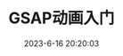 ---
title: GSAP动画入门
tags: 
  - WebGL
categories: 
  - FrontEnd
date: 2023-6-16 20:20:03
summary: GSAP动画入门
description: GSAP动画入门
---